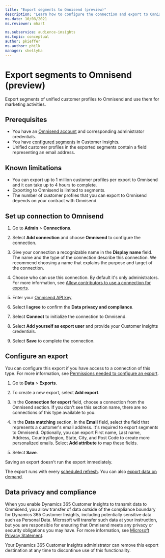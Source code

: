```yaml
---
title: "Export segments to Omnisend (preview)"
description: "Learn how to configure the connection and export to Omnisend."
ms.date: 10/08/2021
ms.reviewer: mhart

ms.subservice: audience-insights
ms.topic: conceptual
author: pkieffer
ms.author: philk
manager: shellyha
---
```


# Export segments to Omnisend (preview)

Export segments of unified customer profiles to Omnisend and use them for marketing activities.

## Prerequisites

-	You have an [Omnisend account](https://www.omnisend.com/) and corresponding administrator credentials.
-	You have [configured segments](segments.md) in Customer Insights.
-	Unified customer profiles in the exported segments contain a field representing an email address.

## Known limitations

- You can export up to 1 million customer profiles per export to Omnisend and it can take up to 4 hours to complete.
- Exporting to Omnisend is limited to segments.
- The number of customer profiles that you can export to Omnisend depends on your contract with Omnisend.

## Set up connection to Omnisend

1. Go to **Admin** > **Connections**.

1. Select **Add connection** and choose **Omnisend** to configure the connection.

1. Give your connection a recognizable name in the **Display name** field. The name and the type of the connection describe this connection. We recommend choosing a name that explains the purpose and target of the connection.

1. Choose who can use this connection. By default it's only administrators. For more information, see [Allow contributors to use a connection for exports](connections.md#allow-contributors-to-use-a-connection-for-exports).

1. Enter your [Omnisend API key](https://support.omnisend.com/en/articles/1061890-generating-api-key).

1. Select **I agree** to confirm the **Data privacy and compliance**.

1. Select **Connect** to initialize the connection to Omnisend.

1. Select **Add yourself as export user** and provide your Customer Insights credentials.

1. Select **Save** to complete the connection.

## Configure an export

You can configure this export if you have access to a connection of this type. For more information, see [Permissions needed to configure an export](export-destinations.md#set-up-a-new-export).

1. Go to **Data** > **Exports**.

1. To create a new export, select **Add export**.

1. In the **Connection for export** field, choose a connection from the Omnisend section. If you don't see this section name, there are no connections of this type available to you.

1. In the **Data matching** section, in the **Email** field, select the field that represents a customer's email address. It's required to export segments to Omnisend. Optionally, you can export First name, Last name, Address, Country/Region, State, City, and Post Code to create more personalized emails. Select **Add attribute** to map these fields.

1. Select **Save**.

Saving an export doesn't run the export immediately.

The export runs with every [scheduled refresh](system.md#schedule-tab). 
You can also [export data on demand](export-destinations.md#run-exports-on-demand). 


## Data privacy and compliance

When you enable Dynamics 365 Customer Insights to transmit data to Ommisend, you allow transfer of data outside of the compliance boundary for Dynamics 365 Customer Insights, including potentially sensitive data such as Personal Data. Microsoft will transfer such data at your instruction, but you are responsible for ensuring that Omnisend meets any privacy or security obligations you may have. For more information, see [Microsoft Privacy Statement](https://go.microsoft.com/fwlink/?linkid=396732).

Your Dynamics 365 Customer Insights administrator can remove this export destination at any time to discontinue use of this functionality.
